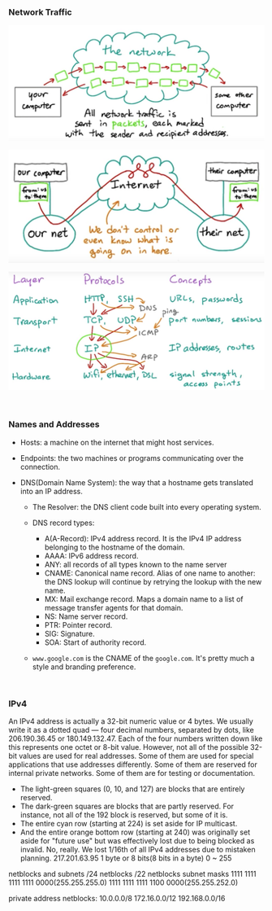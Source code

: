 ### Network Traffic

![network traffic](imgs/NetworkTraffic.png)

![network traffic](imgs/NetworkTraffic1.png)

![The IETF Model](imgs/IETFmodel.png)

&nbsp;

### Names and Addresses

- Hosts: a machine on the internet that might host services.

- Endpoints: the two machines or programs communicating over the connection.

- DNS(Domain Name System): the way that a hostname gets translated into an IP address.

  - The Resolver: the DNS client code built into every operating system. 

  - DNS record types:

    - A(A-Record): IPv4 address record. It is the IPv4 IP address belonging to the hostname of the domain. 
    - AAAA: IPv6 address record. 
    - ANY: all records of all types known to the name server
    - CNAME: Canonical name record. Alias of one name to another: the DNS lookup will continue by retrying the lookup with the new name.
    - MX: Mail exchange record. Maps a domain name to a list of message transfer agents for that domain.
    - NS: Name server record.
    - PTR: Pointer record.
    - SIG: Signature.
    - SOA: Start of authority record.

  - `www.google.com` is the CNAME of the `google.com`. It's pretty much a style and branding preference.

&nbsp;

### IPv4

An IPv4 address is actually a 32-bit numeric value or 4 bytes. We usually write it as a dotted quad — four decimal numbers, separated by dots, like 206.190.36.45 or 180.149.132.47. Each of the four numbers written down like this represents one octet or 8-bit value.
However, not all of the possible 32-bit values are used for real addresses. Some of them are used for special applications that use addresses differently. Some of them are reserved for internal private networks. Some of them are for testing or documentation.

- The light-green squares (0, 10, and 127) are blocks that are entirely reserved.
- The dark-green squares are blocks that are partly reserved. For instance, not all of the 192 block is reserved, but some of it is.
- The entire cyan row (starting at 224) is set aside for IP multicast.
- And the entire orange bottom row (starting at 240) was originally set aside for "future use" but was effectively lost due to being blocked as invalid. No, really. We lost 1/16th of all IPv4 addresses due to mistaken planning.
217.201.63.95
1 byte or 8 bits(8 bits in a byte)
0 ~ 255

netblocks and subnets
/24 netblocks
/22 netblocks
subnet masks 
1111 1111 1111 1111 0000(255.255.255.0)
1111 1111 1111 1100 0000(255.255.252.0)


private address netblocks:
10.0.0.0/8
172.16.0.0/12
192.168.0.0/16

